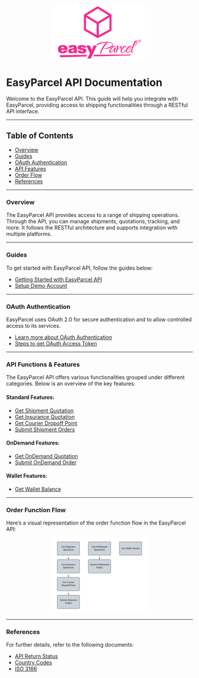 <p align="center">
  <img src="Pictures/easyparcel-transparentqquare-md.png" alt="Logo" style="width:250px;">
</p>

# EasyParcel API Documentation

Welcome to the EasyParcel API. This guide will help you integrate with EasyParcel, providing access to shipping functionalities through a RESTful API interface.

---

## **Table of Contents**
- [Overview](#overview)
- [Guides](#guides)
- [OAuth Authentication](#oauth-authentication)
- [API Features](#api-functions-features)
- [Order Flow](#order-function-flow)
- [References](#references)

---

### **Overview**

The EasyParcel API provides access to a range of shipping operations. Through the API, you can manage shipments, quotations, tracking, and more. It follows the RESTful architecture and supports integration with multiple platforms.

---

### **Guides**

To get started with EasyParcel API, follow the guides below:

- [Getting Started with EasyParcel API](Guides/1.get_started_with_easy_pracel_open_API.md)
- [Setup Demo Account](Guides/2.setup_demo_account.md)

---

### **OAuth Authentication**

EasyParcel uses OAuth 2.0 for secure authentication and to allow controlled access to its services.

- [Learn more about OAuth Authentication](oauth_authentication.md)
- [Steps to get OAuth Access Token](Guides/3.get_oauth_access_token.md)

---

### **API Functions & Features**

The EasyParcel API offers various functionalities grouped under different categories. Below is an overview of the key features:

#### **Standard Features**:
- [Get Shipment Quotation](Features/Shipping/1.get_shipment_quotation.md)
- [Get Insurance Quotation](Features/Shipping/2.get_insurance_quotation.md)
- [Get Courier Dropoff Point](Features/Shipping/3.get_courier_dropoff_point.md)
- [Submit Shipment Orders](Features/Shipping/4.submit_shipment_orders.md)

#### **OnDemand Features**:
- [Get OnDemand Quotation](Features/OnDemand/1.get_ondemand_quotation.md)
- [Submit OnDemand Order](Features/OnDemand/2.submit_ondemand_order.md)

#### **Wallet Features**:
- [Get Wallet Balance](Features/get_wallet.md)

---

### **Order Function Flow**

Here’s a visual representation of the order function flow in the EasyParcel API:

<p align="center">
  <img src="Pictures/flow_chart.png" alt="Order Flow Chart" style="width:50%; margin:0; padding:0;">
</p>

---

### **References**

For further details, refer to the following documents:

- [API Return Status](References/API_return_status.md)
- [Country Codes](References/country_code.md)
- [ISO 3166](References/ISO_3166.md)
